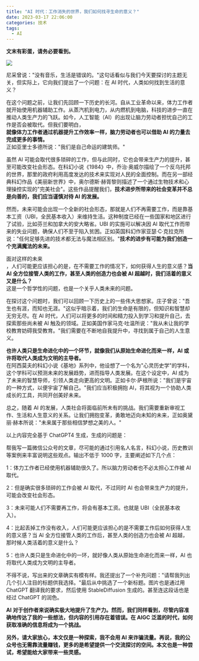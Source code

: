 ```yaml
---
title: "AI 时代：工作消失的世界，我们如何找寻生命的意义？"
date: 2023-03-17 22:06:00
categories: 技术
tags:
  - AI
---
```


**文末有彩蛋，请务必要看到。**

![](5548a0f2f956ae8f1fdd3a8ca693da62.png)

尼采曾说："没有音乐，生活是错误的。"这句话看似与我们今天要探讨的主题无关，但实际上，它向我们提出了一个问题：在 AI 时代，人类如何找到生活的意义？

在这个问题之前，让我们先回顾一下历史的长河。自从工业革命以来，体力工作者就开始使用机器辅助工作。从蒸汽机到电力，从内燃机到电脑，科技的进步一直在推动人类生产力的飞跃。如今，人工智能（AI）的出现让脑力劳动者担忧自己的工作是否会被取代。但我们要明白，  
**就像体力工作者通过机器提升工作效率一样，脑力劳动者也可以借助 AI 的力量去完成更多的事情。**  
正如亚里士多德所说："我们是自己命运的建筑师。"

虽然 AI 可能会取代很多琐碎的工作，但与此同时，它也会带来生产力的提升，甚至可能改变社会形态。在科幻小说《1984》中，乔治·奥威尔描绘了一个反乌托邦的世界，那里的政府利用高度发达的技术来实现对人民的全面控制。而在另一部经典科幻作品《美丽新世界》中，奥尔德斯·赫胥黎则描述了一个通过生物技术和心理操控实现的"完美社会"。这些作品提醒我们，**技术进步所带来的社会变革并不总是向善的，我们应当谨慎对待 AI 的发展。**

然而，未来可能会出现一个全新的社会形态，那就是人们不再需要工作，而是靠基本工资（UBI，全民基本收入）来维持生活。这种制度已经在一些国家和地区进行了试验，比如芬兰和加拿大的安大略省。UBI 的实施可以解决因 AI 取代工作而带来的失业问题，确保人们不至于陷入贫困。正如英国科幻作家亚瑟·C·克拉克所说："任何足够先进的技术都无法与魔法相区别。"**技术的进步有可能为我们创造一个充满魔法的未来。**

面对这样的未来  
，人们可能更应该担心的是，在不需要工作的情况下，如何获得人生的意义感？**当 AI 全方位接管人类的工作，甚至人类的创造力也会被 AI 超越时，我们活着的意义又是什么？**  
这是一个哲学性的问题，也是一个关乎人类未来的问题。

在探讨这个问题时，我们可以回顾一下历史上的一些伟大思想家。庄子曾说："吾生也有涯，而知也无涯。"这似乎暗示着，我们的生命是有限的，但知识和智慧却无穷无尽。在 AI 时代，人们可以将更多的时间和精力投入到学习和提升自己，去探索那些尚未被 AI 触及的领域。正如美国作家马克·吐温所说："我从未让我的学校教育妨碍我受教育。"我们需要在不断地自我提升中，寻找到属于自己的人生意义。

**也许人类只是生命进化中的一个环节，就像我们从原始生命进化而来一样，AI 或许将取代人类成为文明的主导者。**  
在阿西莫夫的科幻小说《基地》系列中，他设想了一个名为"心灵历史学"的学科，这个学科可以预测未来的发展趋势，进而指导人类发展。在这个设定中，AI 成为了未来的智慧导师，引领人类走向更高的文明。正如卡尔·萨根所说："我们是宇宙的一种方式，以便宇宙了解自己。"我们应当积极拥抱 AI，将其视为一个协助人类成长的工具，共同开创美好未来。

总之，随着 AI 的发展，人类社会将面临前所未有的挑战。我们需要重新审视工作、生活和人生意义的关系。让我们拥抱变革，勇敢地迈向未知的未来，正如奥黛丽·赫本所说："未来属于那些相信梦想之美的人。"

以上内容完全基于 ChatGPT4 生成，生成的问题是：

帮我写一篇微信公众号的文章，尽可能的通过引用名人名言，科幻小说，历史教训等案例来丰富说明这些观点。输出不低于 1000 字，主要阐述如下几个点：

1：体力工作者已经使用机器辅助很久了。所以脑力劳动者也不必太担心工作被 AI 取代。

2：但是确实很多琐碎的工作会被 AI 取代，不过同时 AI 也会带来生产力的提升，可能会改变社会形态。

3：未来可能人们不需要再工作，将会有基本工资。也就是 UBI（全民基本收入）。

4：比起丢掉工作没有收入，人们可能更应该担心的是不需要工作后如何获得人生的意义感？当 AI 全方位接管人类的工作后，甚至人类的创造力也会被 AI 超越，那时候人类活着的意义是什么？

5：也许人类只是生命进化中的一环，就好像人类从原始生命进化而来一样，AI 也将取代人类成为文明的主导者。

不得不说，写出来的文章确实有模有样。我还提出了一个补充问题："请帮我列出几个引人注目的标题供我选择。"最后从中挑选了一个新标题。图片也是通过用 ChatGPT 翻译我的要求，然后使用 StableDiffusion 生成的。甚至连这段话也是经过 ChatGPT 的润色。

**AI 对于创作者来说确实极大地提升了生产力。然而，我们同样看到，尽管内容准确地传达了我的一些想法，但内容的引用存在着错误。在 AIGC 泛滥的时代，如何获取准确的信息将成为一个挑战。**

**另外，请大家放心，本文仅是一种探索，我不会用 AI 来诈骗流量。再说，我的公众号也无需靠流量赚钱，更多的是希望提供一个交流探讨的空间。本文也是一种尝试，希望能给大家带来一些灵感。**
